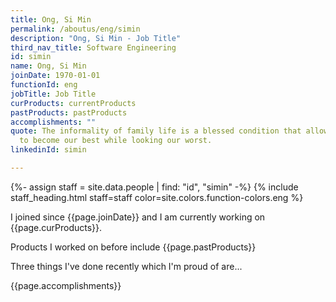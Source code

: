```yaml
---
title: Ong, Si Min
permalink: /aboutus/eng/simin
description: "Ong, Si Min - Job Title"
third_nav_title: Software Engineering
id: simin
name: Ong, Si Min
joinDate: 1970-01-01
functionId: eng
jobTitle: Job Title
curProducts: currentProducts
pastProducts: pastProducts
accomplishments: ""
quote: The informality of family life is a blessed condition that allows us all
  to become our best while looking our worst.
linkedinId: simin

---
```


{%- assign staff = site.data.people | find: "id", "simin" -%}
{% include staff_heading.html staff=staff color=site.colors.function-colors.eng %}

<p>I joined since {{page.joinDate}} and I am currently working on {{page.curProducts}}.</p>

<p>Products I worked on before include {{page.pastProducts}}</p>

<p>Three things I've done recently which I'm proud of are...</p>
{{page.accomplishments}}
